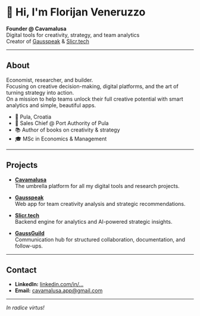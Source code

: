 # 👋 Hi, I'm Florijan Veneruzzo

**Founder @ Cavamalusa**  
Digital tools for creativity, strategy, and team analytics  
Creator of [Gausspeak](https://gausspeak.com) & [Slicr.tech](https://slicr.tech)

---

## About

Economist, researcher, and builder.  
Focusing on creative decision-making, digital platforms, and the art of turning strategy into action.  
On a mission to help teams unlock their full creative potential with smart analytics and simple, beautiful apps.

- 📍 Pula, Croatia
- 💼 Sales Chief @ Port Authority of Pula
- 📚 Author of books on creativity & strategy
- 🎓 MSc in Economics & Management

---

## Projects

- **[Cavamalusa](https://cavamalusa.com)**  
  The umbrella platform for all my digital tools and research projects.

- **[Gausspeak](https://gausspeak.com)**  
  Web app for team creativity analysis and strategic recommendations.

- **[Slicr.tech](https://slicr.tech)**  
  Backend engine for analytics and AI-powered strategic insights.

- **[GaussGuild](https://gaussguild.com)**  
  Communication hub for structured collaboration, documentation, and follow-ups.


---

## Contact

- **LinkedIn:** [linkedin.com/in/…](https://www.linkedin.com/in/florijan-veneruzzo-345b792b1/)  
- **Email:** cavamalusa.app@gmail.com

---

_In radice virtus!_

